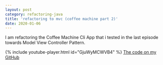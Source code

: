 ```yaml
---
layout: post
category: refactoring-java
title: 'refactoring to mvc (coffee machine part 2)'
date: 2020-01-06
---
```


I am refactoring the Coffee Machine Cli App that i tested in the last episode towards Model View Controller Pattern.

{% include youtube-player.html id="GjuWyMCWVB4" %}
[The code on my GitHub](https://github.com/gregorriegler/coffeemachine-kata)